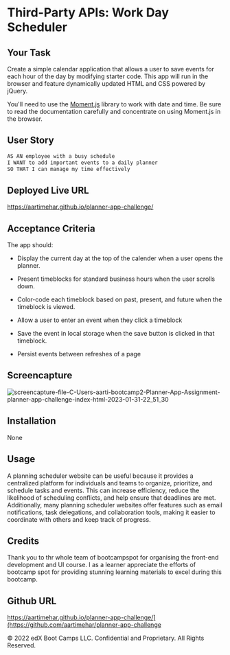 # Third-Party APIs: Work Day Scheduler

## Your Task

Create a simple calendar application that allows a user to save events for each hour of the day by modifying starter code. This app will run in the browser and feature dynamically updated HTML and CSS powered by jQuery.

You'll need to use the [Moment.js](https://momentjs.com/) library to work with date and time. Be sure to read the documentation carefully and concentrate on using Moment.js in the browser.

## User Story

```md
AS AN employee with a busy schedule
I WANT to add important events to a daily planner
SO THAT I can manage my time effectively
```
## Deployed Live URL

https://aartimehar.github.io/planner-app-challenge/

## Acceptance Criteria

The app should:

* Display the current day at the top of the calender when a user opens the planner.
 
* Present timeblocks for standard business hours when the user scrolls down.
 
* Color-code each timeblock based on past, present, and future when the timeblock is viewed.
 
* Allow a user to enter an event when they click a timeblock

* Save the event in local storage when the save button is clicked in that timeblock.

* Persist events between refreshes of a page

## Screencapture

![screencapture-file-C-Users-aarti-bootcamp2-Planner-App-Assignment-planner-app-challenge-index-html-2023-01-31-22_51_30](https://user-images.githubusercontent.com/113493756/215901569-f24d74a6-53ca-4c67-a47f-3dc3ecd1f53c.png)

## Installation

None

## Usage

A planning scheduler website can be useful because it provides a centralized platform for individuals and teams to organize, prioritize, and schedule tasks and events. This can increase efficiency, reduce the likelihood of scheduling conflicts, and help ensure that deadlines are met. Additionally, many planning scheduler websites offer features such as email notifications, task delegations, and collaboration tools, making it easier to coordinate with others and keep track of progress.

## Credits
Thank you to thr whole team of bootcampspot for organising the front-end development and UI course. I as a learner appreciate the efforts of bootcamp spot for providing stunning learning materials to excel during this bootcamp.

## Github URL

https://aartimehar.github.io/planner-app-challenge/](https://github.com/aartimehar/planner-app-challenge




© 2022 edX Boot Camps LLC. Confidential and Proprietary. All Rights Reserved.
